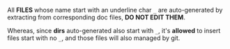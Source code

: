 All **FILES** whose name start with an underline char `_` are auto-generated by extracting from corresponding doc
files, **DO NOT EDIT THEM**.

Whereas, since **dirs** auto-generated also start with `_`, it's **allowed** to insert files start with no `_`, and
those files will also managed by git.
